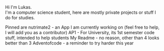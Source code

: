 Hi I'm Lukas.\
I'm a computer science student, here are mostly private projects or stuff I do for studies.

Pinned are 
nutrimate2 - an App I am currently working on (feel free to help, I will add you as a contributor)
AP1 - For University, its 1st semester code stuff, intended to help students
My Readme - no reason, other than 4 looks better than 3
Adventofcode - a reminder to try harder this year
